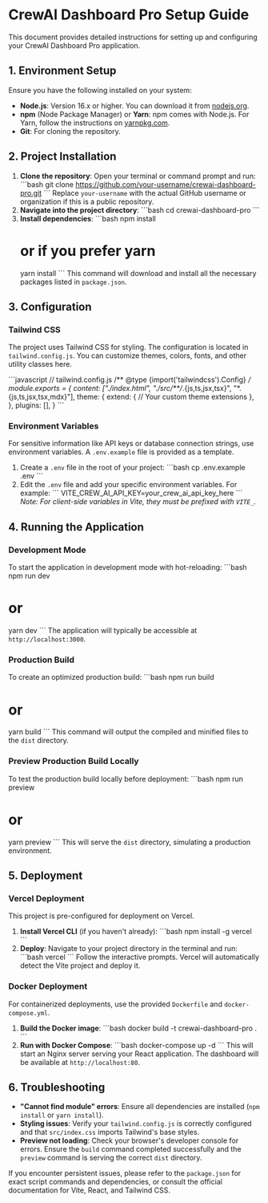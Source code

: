 # CrewAI Dashboard Pro Setup Guide

This document provides detailed instructions for setting up and configuring your CrewAI Dashboard Pro application.

## 1. Environment Setup

Ensure you have the following installed on your system:

*   **Node.js**: Version 16.x or higher. You can download it from [nodejs.org](https://nodejs.org/).
*   **npm** (Node Package Manager) or **Yarn**: npm comes with Node.js. For Yarn, follow the instructions on [yarnpkg.com](https://yarnpkg.com/).
*   **Git**: For cloning the repository.

## 2. Project Installation

1.  **Clone the repository**:
    Open your terminal or command prompt and run:
    \`\`\`bash
    git clone https://github.com/your-username/crewai-dashboard-pro.git
    \`\`\`
    Replace `your-username` with the actual GitHub username or organization if this is a public repository.
2.  **Navigate into the project directory**:
    \`\`\`bash
    cd crewai-dashboard-pro
    \`\`\`
3.  **Install dependencies**:
    \`\`\`bash
    npm install
    # or if you prefer yarn
    yarn install
    \`\`\`
    This command will download and install all the necessary packages listed in `package.json`.

## 3. Configuration

### Tailwind CSS

The project uses Tailwind CSS for styling. The configuration is located in `tailwind.config.js`.
You can customize themes, colors, fonts, and other utility classes here.

\`\`\`javascript
// tailwind.config.js
/** @type {import('tailwindcss').Config} */
module.exports = {
  content: ["./index.html", "./src/**/*.{js,ts,jsx,tsx}", "*.{js,ts,jsx,tsx,mdx}"],
  theme: {
    extend: {
      // Your custom theme extensions
    },
  },
  plugins: [],
}
\`\`\`

### Environment Variables

For sensitive information like API keys or database connection strings, use environment variables. A `.env.example` file is provided as a template.

1.  Create a `.env` file in the root of your project:
    \`\`\`bash
    cp .env.example .env
    \`\`\`
2.  Edit the `.env` file and add your specific environment variables. For example:
    \`\`\`
    VITE_CREW_AI_API_KEY=your_crew_ai_api_key_here
    \`\`\`
    *Note: For client-side variables in Vite, they must be prefixed with `VITE_`.*

## 4. Running the Application

### Development Mode

To start the application in development mode with hot-reloading:
\`\`\`bash
npm run dev
# or
yarn dev
\`\`\`
The application will typically be accessible at `http://localhost:3000`.

### Production Build

To create an optimized production build:
\`\`\`bash
npm run build
# or
yarn build
\`\`\`
This command will output the compiled and minified files to the `dist` directory.

### Preview Production Build Locally

To test the production build locally before deployment:
\`\`\`bash
npm run preview
# or
yarn preview
\`\`\`
This will serve the `dist` directory, simulating a production environment.

## 5. Deployment

### Vercel Deployment

This project is pre-configured for deployment on Vercel.

1.  **Install Vercel CLI** (if you haven't already):
    \`\`\`bash
    npm install -g vercel
    \`\`\`
2.  **Deploy**:
    Navigate to your project directory in the terminal and run:
    \`\`\`bash
    vercel
    \`\`\`
    Follow the interactive prompts. Vercel will automatically detect the Vite project and deploy it.

### Docker Deployment

For containerized deployments, use the provided `Dockerfile` and `docker-compose.yml`.

1.  **Build the Docker image**:
    \`\`\`bash
    docker build -t crewai-dashboard-pro .
    \`\`\`
2.  **Run with Docker Compose**:
    \`\`\`bash
    docker-compose up -d
    \`\`\`
    This will start an Nginx server serving your React application. The dashboard will be available at `http://localhost:80`.

## 6. Troubleshooting

*   **"Cannot find module" errors**: Ensure all dependencies are installed (`npm install` or `yarn install`).
*   **Styling issues**: Verify your `tailwind.config.js` is correctly configured and that `src/index.css` imports Tailwind's base styles.
*   **Preview not loading**: Check your browser's developer console for errors. Ensure the `build` command completed successfully and the `preview` command is serving the correct `dist` directory.

If you encounter persistent issues, please refer to the `package.json` for exact script commands and dependencies, or consult the official documentation for Vite, React, and Tailwind CSS.
